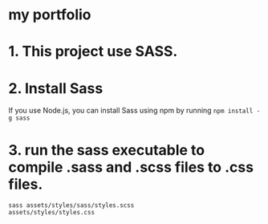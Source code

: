 # my portfolio
# 1. This project use SASS. 
# 2. Install Sass
If you use Node.js, you can install Sass using npm by running
<code>npm install -g sass</code>
# 3. run the sass executable to compile .sass and .scss files to .css files. 
<code>sass assets/styles/sass/styles.scss  assets/styles/styles.css</code>
